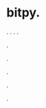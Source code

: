 # bitpy.
.
.
.
.












.






















































.
























.



























.

















































































.























































